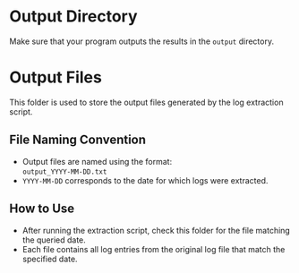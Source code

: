 # Output Directory

Make sure that your program outputs the results in the `output` directory.

# Output Files

This folder is used to store the output files generated by the log extraction script.

## File Naming Convention

- Output files are named using the format:  
  `output_YYYY-MM-DD.txt`
- `YYYY-MM-DD` corresponds to the date for which logs were extracted.

## How to Use

- After running the extraction script, check this folder for the file matching the queried date.
- Each file contains all log entries from the original log file that match the specified date.
